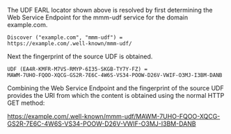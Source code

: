 The UDF EARL locator shown above is resolved by first determining the Web Service
Endpoint for the mmm-udf service for the domain example.com.

~~~~
Discover ("example.com", "mmm-udf") = 
https://example.com/.well-known/mmm-udf/
~~~~

Next the fingerprint of the source UDF is obtained.

~~~~
UDF (EA4R-KMFR-M7VS-RMYP-6I35-SKGB-TY7Y-FZ) =
MAWM-7UHO-FQOO-XQCG-GS2R-7E6C-4W6S-VS34-POOW-D26V-VWIF-O3MJ-I3BM-DANB
~~~~

Combining the Web Service Endpoint and the fingerprint of the source UDF provides
the URI from which the content is obtained using the normal HTTP GET method:

https://example.com/.well-known/mmm-udf/MAWM-7UHO-FQOO-XQCG-GS2R-7E6C-4W6S-VS34-POOW-D26V-VWIF-O3MJ-I3BM-DANB


